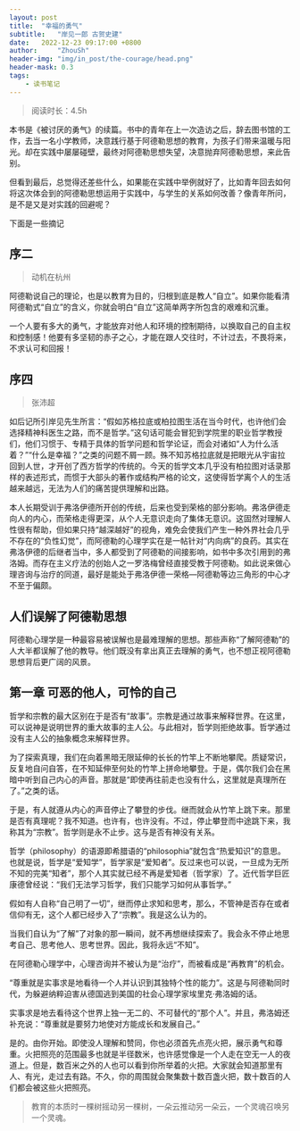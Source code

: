 ```yaml
---
layout: post
title:  "幸福的勇气"
subtitle:   "岸见一郎 古贺史建"
date:   2022-12-23 09:17:00 +0800
author:     "ZhouSh"
header-img: "img/in_post/the-courage/head.png"
header-mask: 0.3
tags:
    - 读书笔记
---
```

> 阅读时长：4.5h

本书是《被讨厌的勇气》的续篇。书中的青年在上一次造访之后，辞去图书馆的工作，去当一名小学教师，决意践行基于阿德勒思想的教育，为孩子们带来温暖与阳光。却在实践中屡屡碰壁，最终对阿德勒思想失望，决意抛弃阿德勒思想，来此告别。

但看到最后，总觉得还差些什么，如果能在实践中举例就好了，比如青年回去如何将这次体会到的阿德勒思想运用于实践中，与学生的关系如何改善？像青年所问，是不是又是对实践的回避呢？

下面是一些摘记

## 序二

> 动机在杭州

阿德勒说自己的理论，也是以教育为目的，归根到底是教人“自立”。如果你能看清阿德勒式“自立”的含义，你就会明白“自立”这简单两字所包含的艰难和沉重。

一个人要有多大的勇气，才能放弃对他人和环境的控制期待，以换取自己的自主权和控制感！他要有多坚韧的赤子之心，才能在跟人交往时，不计过去，不畏将来，不求认可和回报！

## 序四

> 张沛超

如后记所引岸见先生所言：“假如苏格拉底或柏拉图生活在当今时代，也许他们会选择精神科医生之路，而不是哲学。”这句话可能会冒犯到学院里的职业哲学教授们，他们习惯于、专精于具体的哲学问题和哲学论证，而会对诸如“人为什么活着？”“什么是幸福？”之类的问题不屑一顾。殊不知苏格拉底就是把眼光从宇宙拉回到人世，才开创了西方哲学的传统的。今天的哲学文本几乎没有柏拉图对话录那样的表述形式，而惯于大部头的著作或结构严格的论文，这使得哲学离个人的生活越来越远，无法为人们的痛苦提供理解和出路。

本人长期受训于弗洛伊德所开创的传统，后来也受到荣格的部分影响。弗洛伊德走向人的内心，而荣格走得更深，从个人无意识走向了集体无意识。这固然对理解人性很有帮助，但如果只持“越深越好”的视角，难免会使我们产生一种外界社会几乎不存在的“负性幻觉”，而阿德勒的心理学实在是一帖针对“内向病”的良药。其实在弗洛伊德的后继者当中，多人都受到了阿德勒的间接影响，如书中多次引用到的弗洛姆。而存在主义疗法的创始人之一罗洛梅曾经直接受教于阿德勒。如此说来做心理咨询与治疗的同道，最好是能处于弗洛伊德一荣格—阿德勒等边三角形的中心才不至于偏颇。

## 人们误解了阿德勒思想

阿德勒心理学是一种最容易被误解也是最难理解的思想。那些声称“了解阿德勒”的人大半都误解了他的教导。他们既没有拿出真正去理解的勇气，也不想正视阿德勒思想背后更广阔的风景。

## 第一章 可恶的他人，可怜的自己

哲学和宗教的最大区别在于是否有“故事”。宗教是通过故事来解释世界。在这里，可以说神是说明世界的重大故事的主人公。与此相对，哲学则拒绝故事。哲学通过没有主人公的抽象概念来解释世界。

为了探索真理，我们在向着黑暗无限延伸的长长的竹竿上不断地攀爬。质疑常识，反复地自问自答，在不知延伸至何处的竹竿上拼命地攀登。于是，偶尔我们会在黑暗中听到自己内心的声音。那就是“即使再往前走也没有什么，这里就是真理所在了。”之类的话。

于是，有人就遵从内心的声音停止了攀登的步伐。继而就会从竹竿上跳下来。那里是否有真理呢？我不知道。也许有，也许没有。不过，停止攀登而中途跳下来，我称其为“宗教”。哲学则是永不止步。这与是否有神没有关系。

哲学（philosophy）的语源即希腊语的“philosophia”就包含“热爱知识”的意思。也就是说，哲学是“爱知学”，哲学家是“爱知者”。反过来也可以说，一旦成为无所不知的完美“知者”，那个人其实就已经不再是爱知者（哲学家）了。近代哲学巨匠康德曾经说：“我们无法学习哲学，我们只能学习如何从事哲学。”

假如有人自称“自己明了一切”，继而停止求知和思考，那么，不管神是否存在或者信仰有无，这个人都已经步入了“宗教”。我是这么认为的。

当我们自认为“了解”了对象的那一瞬间，就不再想继续探索了。我会永不停止地思考自己、思考他人、思考世界。因此，我将永远“不知”。

在阿德勒心理学中，心理咨询并不被认为是“治疗”，而被看成是“再教育”的机会。

“尊重就是实事求是地看待一个人并认识到其独特个性的能力”。这是与阿德勒同时代，为躲避纳粹迫害从德国逃到美国的社会心理学家埃里克·弗洛姆的话。

实事求是地去看待这个世界上独一无二的、不可替代的“那个人”。并且，弗洛姆还补充说：“尊重就是要努力地使对方能成长和发展自己。”

是的。由你开始。即使没人理解和赞同，你也必须首先点亮火把，展示勇气和尊重。火把照亮的范围最多也就是半径数米，也许感觉像是一个人走在空无一人的夜道上。但是，数百米之外的人也可以看到你所举着的火把。大家就会知道那里有人、有光，走过去有路。不久，你的周围就会聚集数十数百盏火把，数十数百的人们都会被这些火把照亮。
> 教育的本质时一棵树摇动另一棵树，一朵云推动另一朵云，一个灵魂召唤另一个灵魂。

